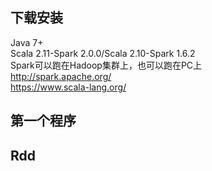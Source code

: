## 下载安装
Java 7+  
Scala 2.11-Spark 2.0.0/Scala 2.10-Spark 1.6.2  
Spark可以跑在Hadoop集群上，也可以跑在PC上  
http://spark.apache.org/  
https://www.scala-lang.org/  

## 第一个程序

## Rdd
